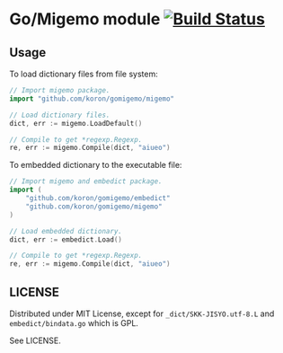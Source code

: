 # Go/Migemo module [![Build Status](https://travis-ci.org/koron/gomigemo.svg)](https://travis-ci.org/koron/gomigemo)

## Usage

To load dictionary files from file system:

```go
// Import migemo package.
import "github.com/koron/gomigemo/migemo"

// Load dictionary files.
dict, err := migemo.LoadDefault()

// Compile to get *regexp.Regexp.
re, err := migemo.Compile(dict, "aiueo")
```

To embedded dictionary to the executable file:

```go
// Import migemo and embedict package.
import (
    "github.com/koron/gomigemo/embedict"
    "github.com/koron/gomigemo/migemo"
)

// Load embedded dictionary.
dict, err := embedict.Load()

// Compile to get *regexp.Regexp.
re, err := migemo.Compile(dict, "aiueo")
```

## LICENSE

Distributed under MIT License,
except for `_dict/SKK-JISYO.utf-8.L` and `embedict/bindata.go` which is GPL.

See LICENSE.
